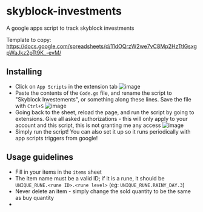 # skyblock-investments
A google apps script to track skyblock investments

Template to copy: https://docs.google.com/spreadsheets/d/11dOQrzW2we7vC8Mp2HzTtlGsxgpWaJkz2pTt9K_-evM/ 

## Installing
- Click on `App Scripts` in the extension tab
![image](https://github.com/user-attachments/assets/85860f3e-8d00-4715-9c1a-9dd8f3c7cfad)
- Paste the contents of the `Code.gs` file, and rename the script to "Skyblock Investements", or something along these lines. Save the file with `Ctrl+S`
![image](https://github.com/user-attachments/assets/b0b3508f-908c-4860-aa0b-88a34bc6ea33)
- Going back to the sheet, reload the page, and run the script by going to extensions. Give all asked authorizations - this will only apply to your account and this script, this is not granting me any access
![image](https://github.com/user-attachments/assets/3ba56df3-1f20-4b8d-bd50-a0e8368130a6)
- Simply run the script! You can also set it up so it runs periodically with app scripts triggers from google!


## Usage guidelines
- Fill in your items in the `items` sheet
- The item name must be a valid ID; if it is a rune, it should be `UNIQUE_RUNE.<rune ID>.<rune level>` (eg: `UNIQUE_RUNE.RAINY_DAY.3`)
- Never delete an item - simply change the sold quantity to be the same as buy quantity
- 
